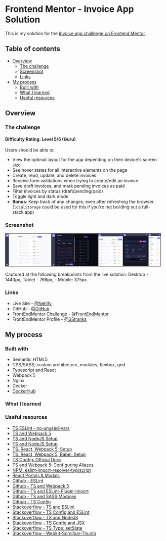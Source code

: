 # Frontend Mentor - Invoice App Solution

This is my solution for the [Invoice app challenge on Frontend Mentor](https://www.frontendmentor.io/challenges/invoice-app-i7KaLTQjl).

## Table of contents

- [Overview](#overview)
  - [The challenge](#the-challenge)
  - [Screenshot](#screenshot)
  - [Links](#links)
- [My process](#my-process)
  - [Built with](#built-with)
  - [What I learned](#what-i-learned)
  - [Useful resources](#useful-resources)

## Overview

### The challenge

#### Difficulty Rating: Level 5/5 (Guru)

Users should be able to:

- View the optimal layout for the app depending on their device's screen size
- See hover states for all interactive elements on the page
- Create, read, update, and delete invoices
- Receive form validations when trying to create/edit an invoice
- Save draft invoices, and mark pending invoices as paid
- Filter invoices by status (draft/pending/paid)
- Toggle light and dark mode
- **Bonus**: Keep track of any changes, even after refreshing the browser (`localStorage` could be used for this if you're not building out a full-stack app)

### Screenshot

![](./screenshot.jpg)

Captured at the following breakpoints from the live solution: Desktop - 1440px, Tablet - 768px, - Mobile: 375px.

### Links

- Live Site - [@Netlify]()
- GitHub - [@GitHub](https://github.com/SStranks/MyFirstRepository/tree/master/FrontEndMentor/34_invoice_app)
- FrontEndMentor Challenge - [@FrontEndMentor](https://www.frontendmentor.io/challenges/invoice-app-i7KaLTQjl)
- FrontEndMentor Profile - [@SStranks](https://www.frontendmentor.io/profile/SStranks)

## My process

### Built with

- Semantic HTML5
- CSS/SASS; custom architecture, modules, flexbox, grid
- Typescript and React
- Webpack 5
- Nginx
- Docker
- [DockerHub](https://hub.docker.com/)

### What I learned

### Useful resources

- [TS ESLint - no-unused-vars](https://typescript-eslint.io/rules/no-unused-vars/)
- [TS and Webpack 5](https://blog.logrocket.com/using-webpack-typescript/)
- [TS and NodeJS Setup](https://ultimatecourses.com/blog/setup-typescript-nodejs-express#project-setup)
- [TS and NodeJS Setup](https://www.digitalocean.com/community/tutorials/setting-up-a-node-project-with-typescript)
- [TS, React, Webpack 5: Setup](https://www.carlrippon.com/creating-react-app-with-typescript-eslint-with-webpack5/)
- [TS, React, Webpack 5, Babel: Setup](https://dev.to/deadwing7x/setup-a-react-app-using-webpack-babel-and-typescript-5927)
- [TS Config: Official Docs](https://www.typescriptlang.org/tsconfig)
- [TS and Webpack 5: Configuring Aliases](https://www.basefactor.com/configuring-aliases-in-webpack-vs-code-typescript-jest)
- [NPM: eslint-import-resolver-typrscript](https://www.npmjs.com/package/eslint-import-resolver-typescript)
- [React Portals & Modals](https://dev.to/link2twenty/react-using-portals-to-make-a-modal-2kdf)
- [Github - ESLint](https://github.com/expressjs/generator/issues/78)
- [Github - TS and Webpack 5](https://github.com/webpack/webpack/discussions/15076#discussioncomment-1887720)
- [Github - TS and ESLint-Plugin-Import](https://github.com/import-js/eslint-plugin-import/issues/1485)
- [Github - TS and SASS Modules](https://github.com/vercel/next.js/issues/9690)
- [Github - TS Config](https://github.com/microsoft/TypeScript/issues/43838)
- [Stackoverflow - TS and ESLint](https://stackoverflow.com/questions/59265981/typescript-eslint-missing-file-extension-ts-import-extensions)
- [Stackoverflow - TS Config and ESLint](https://stackoverflow.com/questions/62474451/tsconfigs-path-parameter-and-eslint)
- [Stackoverflow - TS and NodeJS](https://stackoverflow.com/questions/40616272/an-import-path-cannot-end-with-ts-nodejs-and-visual-code)
- [Stackoverflow - TS Config and JSX](https://stackoverflow.com/questions/64656055/react-refers-to-a-umd-global-but-the-current-file-is-a-module)
- [Stackoverflow - TS Type; setState](https://stackoverflow.com/questions/65823778/how-can-i-define-typescript-type-for-a-setstate-function-when-react-dispatchrea)
- [Stackoverflow - Webkit-Scrollbar-Thumb](https://stackoverflow.com/questions/16819116/unable-to-set-the-width-of-webkit-scrollbar-thumb)
